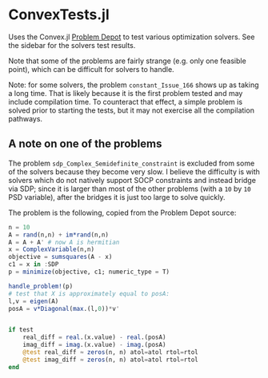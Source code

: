# ConvexTests.jl


Uses the Convex.jl [Problem Depot](https://www.juliaopt.org/Convex.jl/stable/problem_depot/) to test various
optimization solvers. See the sidebar for the solvers test results.

Note that some of the problems are fairly strange (e.g. only one feasible
point), which can be difficult for solvers to handle.

Note: for some solvers, the problem `constant_Issue_166` shows up as taking a
long time. That is likely because it is the first problem tested and may include
compilation time. To counteract that effect, a simple problem is solved prior to
starting the tests, but it may not exercise all the compilation pathways.

## A note on one of the problems

The problem `sdp_Complex_Semidefinite_constraint` is excluded from some of the
solvers because they become very slow. I believe the difficulty is with solvers
which do not natively support SOCP constraints and instead bridge via SDP; since
it is larger than most of the other problems (with a `10` by `10` PSD variable),
after the bridges it is just too large to solve quickly.

The problem is the following, copied from the Problem Depot source:

```julia
n = 10
A = rand(n,n) + im*rand(n,n)
A = A + A' # now A is hermitian
x = ComplexVariable(n,n)
objective = sumsquares(A - x)
c1 = x in :SDP
p = minimize(objective, c1; numeric_type = T)

handle_problem!(p)
# test that X is approximately equal to posA:
l,v = eigen(A)
posA = v*Diagonal(max.(l,0))*v'


if test
    real_diff = real.(x.value) - real.(posA)
    imag_diff = imag.(x.value) - imag.(posA)
    @test real_diff ≈ zeros(n, n) atol=atol rtol=rtol
    @test imag_diff ≈ zeros(n, n) atol=atol rtol=rtol
end
```
